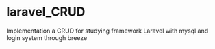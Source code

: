 # laravel_CRUD
Implementation a CRUD for studying framework Laravel with mysql and login system through breeze
